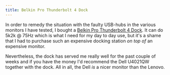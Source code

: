 ```yaml
---
title: Belkin Pro Thunderbolt 4 Dock
---
```


In order to remedy the situation with the faulty USB-hubs in the various monitors I have tested, I bought a
[Belkin Pro Thunderbolt 4 Dock](https://www.belkin.com/in/docks-hubs/connect-pro-thunderbolt-4-dock/p/p-inc006/).
It can do 5k2k @ 75Hz which is what I need for my day to day use, but it's a shame that I had to purchase such an
expensive docking station _on top of_ an expensive monitor.

Nevertheless, the dock has served me really well for the past couple of weeks and if you have the money I'd recommend
the Dell U4021QW together with the dock.
All in all, the Dell _is_ a nicer monitor than the Lenovo.
